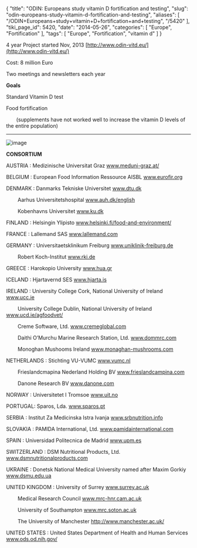 {
    "title": "ODIN: Europeans study vitamin D fortification and testing",
    "slug": "odin-europeans-study-vitamin-d-fortification-and-testing",
    "aliases": [
        "/ODIN+Europeans+study+vitamin+D+fortification+and+testing",
        "/5420"
    ],
    "tiki_page_id": 5420,
    "date": "2014-05-26",
    "categories": [
        "Europe",
        "Fortification"
    ],
    "tags": [
        "Europe",
        "Fortification",
        "vitamin d"
    ]
}


4 year Project started Nov, 2013 [http://www.odin-vitd.eu/](http://www.odin-vitd.eu/)

Cost: 8 million Euro

Two meetings and newsletters each year

 **Goals** 

Standard Vitamin D test

Food fortification 

&nbsp; &nbsp; &nbsp; &nbsp;(supplements have not worked well to increase the vitamin D levels of the entire population)

---

<img src="https://d378j1rmrlek7x.cloudfront.net/attachments/jpeg/odin.jpg" alt="image">

 **CONSORTIUM** 

AUSTRIA	: Medizinische Universitat Graz	www.meduni-graz.at/

BELGIUM	 : European Food Information Ressource AISBL	www.eurofir.org

DENMARK	 : Danmarks Tekniske Universitet	www.dtu.dk

&nbsp; &nbsp; &nbsp; &nbsp; Aarhus Universitetshospital	www.auh.dk/english

&nbsp; &nbsp; &nbsp; &nbsp; Kobenhavns Universitet	www.ku.dk

FINLAND	 : Helsingin Ylipisto	www.helsinki.fi/food-and-environment/

FRANCE	 : Lallemand SAS	www.lallemand.com

GERMANY	 : Universitaetsklinikum Freiburg	www.uniklinik-freiburg.de

&nbsp; &nbsp; &nbsp; &nbsp; Robert Koch-Institut	www.rki.de

GREECE	 : Harokopio University	www.hua.gr

ICELAND	 : Hjartavernd SES	www.hjarta.is

IRELAND	 : University College Cork, National University of Ireland	www.ucc.ie

&nbsp; &nbsp; &nbsp; &nbsp; University College Dublin, National University of Ireland	www.ucd.ie/agfoodvet/

&nbsp; &nbsp; &nbsp; &nbsp; Creme Software, Ltd.	www.cremeglobal.com

&nbsp; &nbsp; &nbsp; &nbsp; Daithi O’Murchu Marine Research Station, Ltd.	www.dommrc.com

&nbsp; &nbsp; &nbsp; &nbsp; Monoghan Mushooms Ireland	www.monaghan-mushrooms.com

NETHERLANDS	 : Stichting VU-VUMC	www.vumc.nl

&nbsp; &nbsp; &nbsp; &nbsp; Frieslandcmapina Nederland Holding BV	www.frieslandcampina.com

&nbsp; &nbsp; &nbsp; &nbsp; Danone Research BV	www.danone.com

NORWAY	 : Universitetet I Tromsoe	www.uit.no

PORTUGAL: Sparos, Lda.	www.sparos.pt

SERBIA	 : Institut Za Medicinska Istra Ivanja	www.srbnutrition.info

SLOVAKIA	 : PAMIDA International, Ltd.	www.pamidainternational.com

SPAIN	 : Universidad Politecnica de Madrid	www.upm.es

SWITZERLAND	 : DSM Nutritional Products, Ltd.	www.dsmnutritionalproducts.com

UKRAINE	 : Donetsk National Medical University named after Maxim Gorkiy	www.dsmu.edu.ua

UNITED KINGDOM	 : University of Surrey	www.surrey.ac.uk

&nbsp; &nbsp; &nbsp; &nbsp; Medical Research Council	www.mrc-hnr.cam.ac.uk

&nbsp; &nbsp; &nbsp; &nbsp; University of Southampton	www.mrc.soton.ac.uk

&nbsp; &nbsp; &nbsp; &nbsp; The University of Manchester	http://www.manchester.ac.uk/

UNITED STATES	 : United States Department of Health and Human Services	www.ods.od.nih.gov/